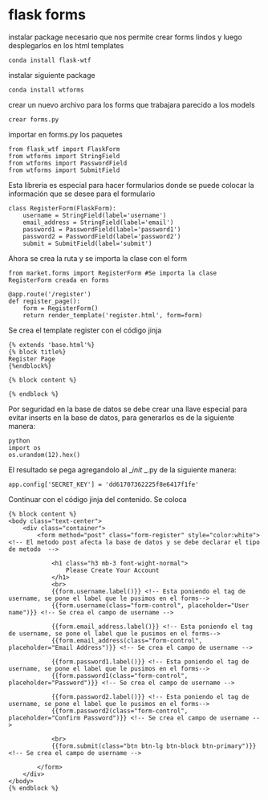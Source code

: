 # flask forms

instalar package necesario que nos permite crear forms lindos y luego desplegarlos en los html templates

```
conda install flask-wtf
```

instalar siguiente package

```
conda install wtforms
```

crear un nuevo archivo para los forms que trabajara parecido a los models

```
crear forms.py
```

importar en forms.py los paquetes

```
from flask_wtf import FlaskForm
from wtforms import StringField
from wtforms import PasswordField
from wtforms import SubmitField
```

Esta libreria es especial para hacer formularios donde se puede colocar la información que se desee para el formulario

```
class RegisterForm(FlaskForm):
    username = StringField(label='username')
    email_address = StringField(label='email')
    password1 = PasswordField(label='password1')
    password2 = PasswordField(label='password2')
    submit = SubmitField(label='submit')
```

Ahora se crea la ruta y se importa la clase con el form

```
from market.forms import RegisterForm #Se importa la clase RegisterForm creada en forms

@app.route('/register')
def register_page():
    form = RegisterForm()
    return render_template('register.html', form=form)

```

Se crea el template register con el código jinja

```
{% extends 'base.html'%}
{% block title%}
Register Page
{%endblock%}

{% block content %}

{% endblock %}
```

Por seguridad en la base de datos se debe crear una llave especial para evitar inserts en la base de datos, para generarlos es de la siguiente manera:

```
python
import os
os.urandom(12).hex()
```

El resultado se pega agregandolo al __init_ _.py de la siguiente manera:

```
app.config['SECRET_KEY'] = 'dd61707362225f8e6417f1fe'
```

Continuar con el código jinja del contenido. Se coloca 

```
{% block content %} 
<body class="text-center">
    <div class="container">
        <form method="post" class="form-register" style="color:white"> <!-- El metodo post afecta la base de datos y se debe declarar el tipo de metodo  -->
            
            <h1 class="h3 mb-3 font-wight-normal">
                Please Create Your Account
            </h1>
            <br>
            {{form.username.label()}} <!-- Esta poniendo el tag de username, se pone el label que le pusimos en el forms-->
            {{form.username(class="form-control", placeholder="User name")}} <!-- Se crea el campo de username -->
            
            {{form.email_address.label()}} <!-- Esta poniendo el tag de username, se pone el label que le pusimos en el forms-->
            {{form.email_address(class="form-control", placeholder="Email Address")}} <!-- Se crea el campo de username -->
        
            {{form.password1.label()}} <!-- Esta poniendo el tag de username, se pone el label que le pusimos en el forms-->
            {{form.password1(class="form-control", placeholder="Password")}} <!-- Se crea el campo de username -->

            {{form.password2.label()}} <!-- Esta poniendo el tag de username, se pone el label que le pusimos en el forms-->
            {{form.password2(class="form-control", placeholder="Confirm Password")}} <!-- Se crea el campo de username -->

            <br>
            {{form.submit(class="btn btn-lg btn-block btn-primary")}} <!-- Se crea el campo de username -->

        </form>
    </div>
</body>
{% endblock %}
```
